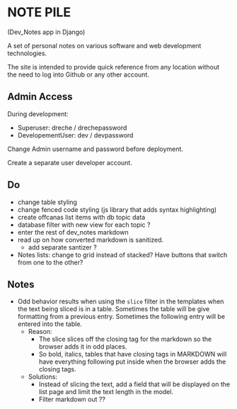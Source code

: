 # NOTE PILE

(Dev_Notes app in Django)

A set of personal notes on various software and web development technologies.

The site is intended to provide quick reference from any location without the need to log into Github or any other account.

## Admin Access

During development:

-   Superuser: dreche / drechepassword
-   DevelopementUser: dev / devpassword

Change Admin username and password before deployment.

Create a separate user developer account.

## Do

-   change table styling
-   change fenced code styling (js library that adds syntax highlighting)
-   create offcanas list items with db topic data
-   database filter with new view for each topic ?
-   enter the rest of dev_notes markdown
-   read up on how converted markdown is sanitized.
    -   add separate santizer ?
-   Notes lists: change to grid instead of stacked? Have buttons that switch from one to the other?

## Notes

-   Odd behavior results when using the `slice` filter in the templates when the text being sliced is in a table. Sometimes the table will be give formatting from a previous entry. Sometimes the following entry will be entered into the table.
    -   Reason:
        -   The slice slices off the closing tag for the markdown so the browser adds it in odd places.
        -   So bold, italics, tables that have closing tags in MARKDOWN will have everything following put inside when the browser adds the closing tags.
    -   Solutions:
        -   Instead of slicing the text, add a field that will be displayed on the list page and limit the text length in the model.
        -   Filter markdown out ??
